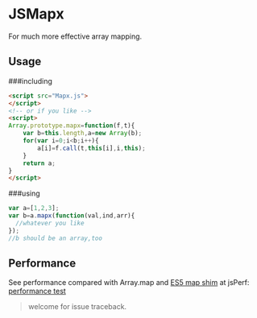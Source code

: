 JSMapx
======

For much more effective array mapping.

Usage
-----
###including
```html
<script src="Mapx.js">
</script>
<!-- or if you like -->
<script>
Array.prototype.mapx=function(f,t){
	var b=this.length,a=new Array(b);
	for(var i=0;i<b;i++){
		a[i]=f.call(t,this[i],i,this);
	}
	return a;
}
</script>
```
###using
```javascript
var a=[1,2,3];
var b=a.mapx(function(val,ind,arr){
  //whatever you like
});
//b should be an array,too
```
Performance
-----------
See performance compared with Array.map and [ES5 map shim](https://github.com/jleonard/ecma5-map-shim "github addr") at
jsPerf: [performance test](http://jsperf.com/custom-map-vs-original-map "test")

> welcome for issue traceback.
